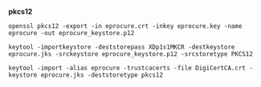 __pkcs12__

    openssl pkcs12 -export -in eprocure.crt -inkey eprocure.key -name eprocure -out eprocure_keystore.p12
    
    keytool -importkeystore -deststorepass XDp1s1MKCR -destkeystore eprocure.jks -srckeystore eprocure_keystore.p12 -srcstoretype PKCS12
    
    keytool -import -alias eprocure -trustcacerts -file DigiCertCA.crt -keystore eprocure.jks -deststoretype pkcs12